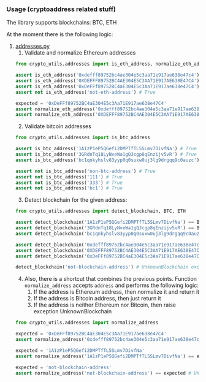 ### Usage (cryptoaddress related stuff)
The library supports blockchains: BTC, ETH

At the moment there is the following logic:
1. [addresses.py](crypto_utils/addresses.py)
   1. Validate and normalize Ethereum addresses
   ```python
   from crypto_utils.addresses import is_eth_address, normalize_eth_address
   
   assert is_eth_address('0xdefff89752bc4ae304e5c3aa71e917ae638e47c4') # True
   assert is_eth_address('0XDEFFF89752BC4AE304E5C3AA71E917AE638E47C4') # True
   assert is_eth_address('0xDeFFf89752BC4aE304E5c3Aa71E917ae638e47C4') # True
   assert not is_eth_address('not-eth-address') # True
   
   expected = '0xDeFFf89752BC4aE304E5c3Aa71E917ae638e47C4'
   assert normalize_eth_address('0xdefff89752bc4ae304e5c3aa71e917ae638e47c4') == expected # True
   assert normalize_eth_address('0XDEFFF89752BC4AE304E5C3AA71E917AE638E47C4') == expected # True
   ```
   2. Validate bitcoin addresses
   ```python
   from crypto_utils.addresses import is_btc_address
   
   assert is_btc_address('1A1zP1eP5QGefi2DMPTfTL5SLmv7DivfNa') # True
   assert is_btc_address('3GRdnTq18LyNveWa1gQJcgp8qEnzijv5vR') # True
   assert is_btc_address('bc1qnkyhslv83yyp0q0suxw0uj3lg9drgqq9c0auzc') # True

   assert not is_btc_address('non-btc-address') # True
   assert not is_btc_address('111') # True
   assert not is_btc_address('333') # True
   assert not is_btc_address('bc1') # True
   ```
   3. Detect blockchain for the given address:
   ```python
   from crypto_utils.addresses import detect_blockchain, BTC, ETH
   
   assert detect_blockchain('1A1zP1eP5QGefi2DMPTfTL5SLmv7DivfNa') == BTC
   assert detect_blockchain('3GRdnTq18LyNveWa1gQJcgp8qEnzijv5vR') == BTC
   assert detect_blockchain('bc1qnkyhslv83yyp0q0suxw0uj3lg9drgqq9c0auzc') == BTC

   assert detect_blockchain('0xdefff89752bc4ae304e5c3aa71e917ae638e47c4') == ETH
   assert detect_blockchain('0XDEFFF89752BC4AE304E5C3AA71E917AE638E47C4') == ETH
   assert detect_blockchain('0xDeFFf89752BC4aE304E5c3Aa71E917ae638e47C4') == ETH
   
   detect_blockchain('not-blockchain-address') # UnknownBlockchain exception raised
   ```
   4. Also, there is a shortcut that combines the previous points. Function `normalize_address` accepts `address` and performs the following logic:
      1. If the address is Ethereum address, then normalize it and return it
      2. If the address is Bitcoin address, then just return it 
      3. If the address is neither Ethereum nor Bitcoin, then raise exception UnknownBlockchain
   ```python
   from crypto_utils.addresses import normalize_address
   
   expected = '0xDeFFf89752BC4aE304E5c3Aa71E917ae638e47C4'
   assert normalize_address('0xdefff89752bc4ae304e5c3aa71e917ae638e47c4') == expected
   
   expected = '1A1zP1eP5QGefi2DMPTfTL5SLmv7DivfNa'
   assert normalize_address('1A1zP1eP5QGefi2DMPTfTL5SLmv7DivfNa') == expected
   
   expected = 'not-blockchain-address'
   assert normalize_address('not-blockchain-address') == expected # UnknownBlockchain exception raised 
   ```


